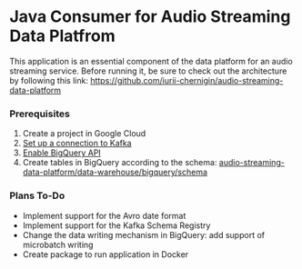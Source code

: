 # Java Consumer for Audio Streaming Data Platfrom

This application is an essential component of the data platform for an audio streaming service. Before running it, be sure to check out the architecture by following this link: https://github.com/iurii-chernigin/audio-streaming-data-platform

### Prerequisites

1. Create a project in Google Cloud 
2. [Set up a connection to Kafka](https://github.com/iurii-chernigin/audio-streaming-java-consumer/blob/main/src/main/java/audio/streaming/consumer/KafkaProps.java)
3. [Enable BigQuery API](https://console.cloud.google.com/flows/enableapi?apiid=bigquery&_ga=2.241857153.2099755602.1683145202-1316396118.1673887289&_gac=1.50205780.1683056672.Cj0KCQjw6cKiBhD5ARIsAKXUdyayoB5QK9gojokZQPZLWF1WxTuF8ygbpLrQAG7Qq5bN2X1IzsZbD2QaAtDwEALw_wcB)
4. Create tables in BigQuery according to the schema: [audio-streaming-data-platform/data-warehouse/bigquery/schema](https://github.com/iurii-chernigin/audio-streaming-data-platform/tree/main/data-warehouse/bigquery/schema)

###  Plans To-Do

- Implement support for the Avro date format
- Implement support for the Kafka Schema Registry
- Change the data writing mechanism in BigQuery: add support of microbatch writing
- Create package to run application in Docker
